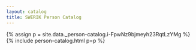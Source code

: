 ```yaml
---
layout: catalog
title: SWERIK Person Catalog
---
```

{% assign p = site.data._person-catalog.i-FpwNz9bjmeyh23RqtLzYMg %}
{% include person-catalog.html p=p %}

